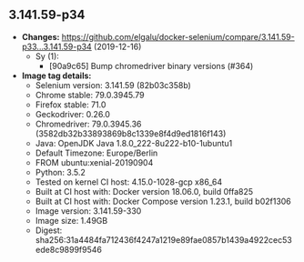 ## 3.141.59-p34
 + **Changes:** https://github.com/elgalu/docker-selenium/compare/3.141.59-p33...3.141.59-p34 (2019-12-16)
    + Sy (1):
        * [90a9c65] Bump chromedriver binary versions (#364)
 + **Image tag details:**
    + Selenium version: 3.141.59 (82b03c358b)
    + Chrome stable:  79.0.3945.79
    + Firefox stable: 71.0
    + Geckodriver: 0.26.0
    + Chromedriver: 79.0.3945.36 (3582db32b33893869b8c1339e8f4d9ed1816f143)
    + Java: OpenJDK Java 1.8.0_222-8u222-b10-1ubuntu1
    + Default Timezone: Europe/Berlin
    + FROM ubuntu:xenial-20190904
    + Python: 3.5.2
    + Tested on kernel CI  host: 4.15.0-1028-gcp x86_64
    + Built at CI  host with: Docker version 18.06.0, build 0ffa825
    + Built at CI  host with: Docker Compose version 1.23.1, build b02f1306
    + Image version: 3.141.59-330
    + Image size: 1.49GB
    + Digest: sha256:31a4484fa712436f4247a1219e89fae0857b1439a4922cec53ede8c9899f9546

